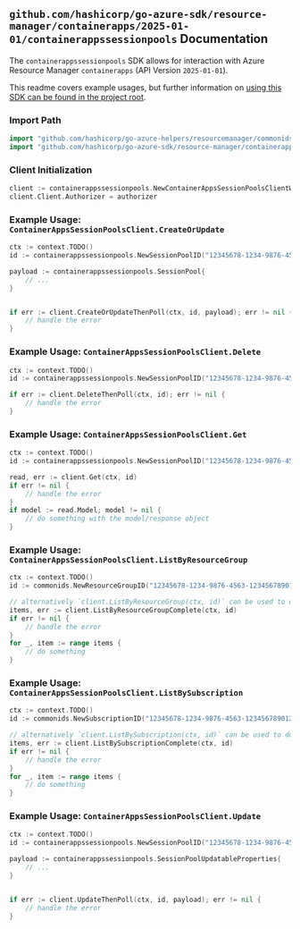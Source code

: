 
## `github.com/hashicorp/go-azure-sdk/resource-manager/containerapps/2025-01-01/containerappssessionpools` Documentation

The `containerappssessionpools` SDK allows for interaction with Azure Resource Manager `containerapps` (API Version `2025-01-01`).

This readme covers example usages, but further information on [using this SDK can be found in the project root](https://github.com/hashicorp/go-azure-sdk/tree/main/docs).

### Import Path

```go
import "github.com/hashicorp/go-azure-helpers/resourcemanager/commonids"
import "github.com/hashicorp/go-azure-sdk/resource-manager/containerapps/2025-01-01/containerappssessionpools"
```


### Client Initialization

```go
client := containerappssessionpools.NewContainerAppsSessionPoolsClientWithBaseURI("https://management.azure.com")
client.Client.Authorizer = authorizer
```


### Example Usage: `ContainerAppsSessionPoolsClient.CreateOrUpdate`

```go
ctx := context.TODO()
id := containerappssessionpools.NewSessionPoolID("12345678-1234-9876-4563-123456789012", "example-resource-group", "sessionPoolName")

payload := containerappssessionpools.SessionPool{
	// ...
}


if err := client.CreateOrUpdateThenPoll(ctx, id, payload); err != nil {
	// handle the error
}
```


### Example Usage: `ContainerAppsSessionPoolsClient.Delete`

```go
ctx := context.TODO()
id := containerappssessionpools.NewSessionPoolID("12345678-1234-9876-4563-123456789012", "example-resource-group", "sessionPoolName")

if err := client.DeleteThenPoll(ctx, id); err != nil {
	// handle the error
}
```


### Example Usage: `ContainerAppsSessionPoolsClient.Get`

```go
ctx := context.TODO()
id := containerappssessionpools.NewSessionPoolID("12345678-1234-9876-4563-123456789012", "example-resource-group", "sessionPoolName")

read, err := client.Get(ctx, id)
if err != nil {
	// handle the error
}
if model := read.Model; model != nil {
	// do something with the model/response object
}
```


### Example Usage: `ContainerAppsSessionPoolsClient.ListByResourceGroup`

```go
ctx := context.TODO()
id := commonids.NewResourceGroupID("12345678-1234-9876-4563-123456789012", "example-resource-group")

// alternatively `client.ListByResourceGroup(ctx, id)` can be used to do batched pagination
items, err := client.ListByResourceGroupComplete(ctx, id)
if err != nil {
	// handle the error
}
for _, item := range items {
	// do something
}
```


### Example Usage: `ContainerAppsSessionPoolsClient.ListBySubscription`

```go
ctx := context.TODO()
id := commonids.NewSubscriptionID("12345678-1234-9876-4563-123456789012")

// alternatively `client.ListBySubscription(ctx, id)` can be used to do batched pagination
items, err := client.ListBySubscriptionComplete(ctx, id)
if err != nil {
	// handle the error
}
for _, item := range items {
	// do something
}
```


### Example Usage: `ContainerAppsSessionPoolsClient.Update`

```go
ctx := context.TODO()
id := containerappssessionpools.NewSessionPoolID("12345678-1234-9876-4563-123456789012", "example-resource-group", "sessionPoolName")

payload := containerappssessionpools.SessionPoolUpdatableProperties{
	// ...
}


if err := client.UpdateThenPoll(ctx, id, payload); err != nil {
	// handle the error
}
```
